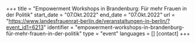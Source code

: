 +++
title = "Empowerment Workshops in Brandenburg: Für mehr Frauen in der Politik"
start_date = "07.Okt.2022"
end_date = "07.Okt.2022"
url = "https://www.landesfrauenrat-berlin.de/veranstaltungen-in-berlin/?event_id1=6213"
identifier = "empowerment-workshops-in-brandenburg-für-mehr-frauen-in-der-politik"
type = "event"
languages = []
[contact]
+++